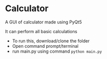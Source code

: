 # Calculator

A GUI of calculator made using PyQt5

It can perform all basic calculations

- To run this, download/clone the folder
- Open command prompt/terminal
- run main.py using command `python main.py`
